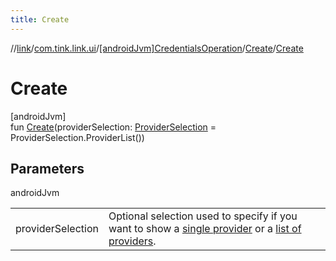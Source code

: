 ```yaml
---
title: Create
---
```

//[link](../../../../index.html)/[com.tink.link.ui](../../index.html)/[[androidJvm]CredentialsOperation](../index.html)/[Create](index.html)/[Create](-create.html)



# Create



[androidJvm]\
fun [Create](-create.html)(providerSelection: [ProviderSelection](../../[android-jvm]-provider-selection/index.html) = ProviderSelection.ProviderList())



## Parameters


androidJvm

| | |
|---|---|
| providerSelection | Optional selection used to specify if you want to show a [single provider](../../[android-jvm]-provider-selection/-single-provider/index.html) or a [list of providers](../../[android-jvm]-provider-selection/-provider-list/index.html). |




